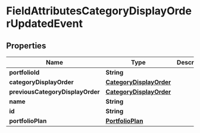 
# FieldAttributesCategoryDisplayOrderUpdatedEvent

## Properties
Name | Type | Description | Notes
------------ | ------------- | ------------- | -------------
**portfolioId** | **String** |  |  [optional]
**categoryDisplayOrder** | [**CategoryDisplayOrder**](CategoryDisplayOrder.md) |  |  [optional]
**previousCategoryDisplayOrder** | [**CategoryDisplayOrder**](CategoryDisplayOrder.md) |  |  [optional]
**name** | **String** |  |  [optional]
**id** | **String** |  |  [optional]
**portfolioPlan** | [**PortfolioPlan**](PortfolioPlan.md) |  |  [optional]



